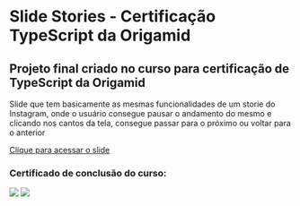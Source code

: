 <h1>Slide Stories - Certificação TypeScript da Origamid</h1>

<div>
<h2>Projeto final criado no curso para certificação de TypeScript da Origamid</h2>
<p>Slide que tem basicamente as mesmas funcionalidades de um storie do Instagram, onde o usuário consegue pausar o andamento do mesmo e clicando nos cantos da tela, consegue passar para o próximo ou voltar para o anterior</p>

<a href="https://slide-stories-pw7t6b00k-guilhermejsales.vercel.app/">Clique para acessar o slide</a>


<h3>Certificado de conclusão do curso: </h3>
<img src="https://user-images.githubusercontent.com/90631825/217976553-d7290f11-ac55-4d51-b31d-e865ca3bb273.png"/>
<img src="https://user-images.githubusercontent.com/90631825/217976621-be8e267c-bef0-45f9-b274-61d499f74700.png"/>
</div>
